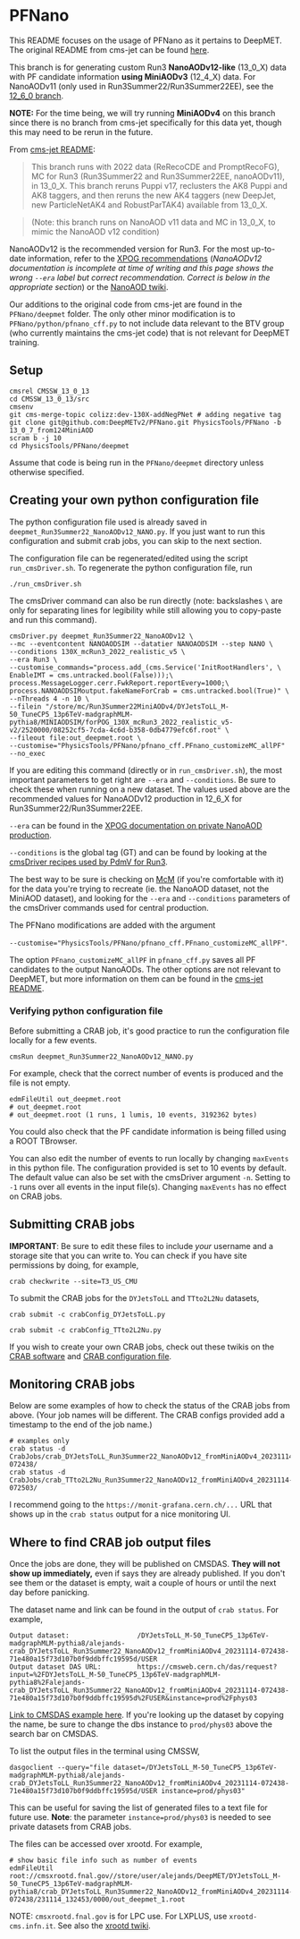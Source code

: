 # PFNano

This README focuses on the usage of PFNano as it pertains to DeepMET. The original README from cms-jet can be found [here](https://github.com/cms-jet/PFNano/tree/13_0_7_from124MiniAOD#readme).

This branch is for generating custom Run3 **NanoAODv12-like** (13_0_X) data with PF candidate information **using MiniAODv3** (12_4_X) data. For NanoAODv11 (only used in Run3Summer22/Run3Summer22EE), see the [12_6_0 branch](https://github.com/DeepMETv2/PFNano/tree/12_6_0).

**NOTE:** For the time being, we will try running **MiniAODv4** on this branch since there is no branch from cms-jet specifically for this data yet, though this may need to be rerun in the future.

From [cms-jet README](https://github.com/cms-jet/PFNano/tree/13_0_7_from124MiniAOD#readme):

> This branch runs with 2022 data (ReRecoCDE and PromptRecoFG), MC for Run3 (Run3Summer22 and Run3Summer22EE, nanoAODv11), in 13_0_X. This branch reruns Puppi v17, reclusters the AK8 Puppi and AK8 taggers, and then reruns the new AK4 taggers (new DeepJet, new ParticleNetAK4 and RobustParTAK4) available from 13_0_X.

> (Note: this branch runs on NanoAOD v11 data and MC in 13_0_X, to mimic the NanoAOD v12 condition)

NanoAODv12 is the recommended version for Run3. For the most up-to-date information, refer to the [XPOG recommendations](https://gitlab.cern.ch/cms-nanoAOD/nanoaod-doc) (*NanoAODv12 documentation is incomplete at time of writing and this page shows the wrong `--era` label but correct recommendation. Correct is below in the appropriate section*) or the [NanoAOD twiki](https://twiki.cern.ch/twiki/bin/view/CMSPublic/WorkBookNanoAOD).

Our additions to the original code from cms-jet are found in the `PFNano/deepmet` folder. The only other minor modification is to `PFNano/python/pfnano_cff.py` to not include data relevant to the BTV group (who currently maintains the cms-jet code) that is not relevant for DeepMET training.

## Setup

```
cmsrel CMSSW_13_0_13
cd CMSSW_13_0_13/src
cmsenv
git cms-merge-topic colizz:dev-130X-addNegPNet # adding negative tag
git clone git@github.com:DeepMETv2/PFNano.git PhysicsTools/PFNano -b 13_0_7_from124MiniAOD
scram b -j 10
cd PhysicsTools/PFNano/deepmet
```

Assume that code is being run in the `PFNano/deepmet` directory unless otherwise specified.

## Creating your own python configuration file

The python configuration file used is already saved in `deepmet_Run3Summer22_NanoAODv12_NANO.py`. If you just want to run this configuration and submit crab jobs, you can skip to the next section.

The configuration file can be regenerated/edited using the script `run_cmsDriver.sh`. To regenerate the python configuration file, run

```
./run_cmsDriver.sh
```

The cmsDriver command can also be run directly (note: backslashes `\` are only for separating lines for legibility while still allowing you to copy-paste and run this command).

```
cmsDriver.py deepmet_Run3Summer22_NanoAODv12 \
--mc --eventcontent NANOAODSIM --datatier NANOAODSIM --step NANO \
--conditions 130X_mcRun3_2022_realistic_v5 \
--era Run3 \
--customise_commands="process.add_(cms.Service('InitRootHandlers', \
EnableIMT = cms.untracked.bool(False)));\
process.MessageLogger.cerr.FwkReport.reportEvery=1000;\
process.NANOAODSIMoutput.fakeNameForCrab = cms.untracked.bool(True)" \
--nThreads 4 -n 10 \
--filein "/store/mc/Run3Summer22MiniAODv4/DYJetsToLL_M-50_TuneCP5_13p6TeV-madgraphMLM-pythia8/MINIAODSIM/forPOG_130X_mcRun3_2022_realistic_v5-v2/2520000/08252cf5-7cda-4c6d-b358-0db4779efc6f.root" \
--fileout file:out_deepmet.root \
--customise="PhysicsTools/PFNano/pfnano_cff.PFnano_customizeMC_allPF"  --no_exec
```

If you are editing this command (directly or in `run_cmsDriver.sh`), the most important parameters to get right are `--era` and `--conditions`. Be sure to check these when running on a new dataset. The values used above are the recommended values for NanoAODv12 production in 12_6_X for Run3Summer22/Run3Summer22EE.

`--era` can be found in the [XPOG documentation on private NanoAOD production](https://gitlab.cern.ch/cms-nanoAOD/nanoaod-doc/-/wikis/Instructions/Private-production#production-with-latest-developments-from-the-integration-branch).

`--conditions` is the global tag (GT) and can be found by looking at the [cmsDriver recipes used by PdmV for Run3](https://twiki.cern.ch/twiki/bin/view/CMS/PdmVRun3Analysis#Recipes_for_Run3Summer22_and_Run).

The best way to be sure is checking on [McM](https://cms-pdmv-prod.web.cern.ch/mcm/) (if you're comfortable with it) for the data you're trying to recreate (ie. the NanoAOD dataset, not the MiniAOD dataset), and looking for the `--era` and `--conditions` parameters of the cmsDriver commands used for central production.

The PFNano modifications are added with the argument

`--customise="PhysicsTools/PFNano/pfnano_cff.PFnano_customizeMC_allPF"`.

The option `PFnano_customizeMC_allPF` in `pfnano_cff.py` saves all PF candidates to the output NanoAODs. The other options are not relevant to DeepMET, but more information on them can be found in the [cms-jet README](https://github.com/cms-jet/PFNano/tree/13_0_7_from124MiniAOD#local-usage).

### Verifying python configuration file

Before submitting a CRAB job, it's good practice to run the configuration file locally for a few events.

```
cmsRun deepmet_Run3Summer22_NanoAODv12_NANO.py
```

For example, check that the correct number of events is produced and the file is not empty.

```
edmFileUtil out_deepmet.root
# out_deepmet.root
# out_deepmet.root (1 runs, 1 lumis, 10 events, 3192362 bytes)
```

You could also check that the PF candidate information is being filled using a ROOT TBrowser.

You can also edit the number of events to run locally by changing `maxEvents` in this python file. The configuration provided is set to 10 events by default. The default value can also be set with the cmsDriver argument `-n`. Setting to `-1` runs over all events in the input file(s). Changing `maxEvents` has no effect on CRAB jobs.

## Submitting CRAB jobs

**IMPORTANT**: Be sure to edit these files to include _your_ username and a storage site that you can write to. You can check if you have site permissions by doing, for example,

```
crab checkwrite --site=T3_US_CMU
```

To submit the CRAB jobs for the `DYJetsToLL` and `TTto2L2Nu` datasets,

```
crab submit -c crabConfig_DYJetsToLL.py
```

```
crab submit -c crabConfig_TTto2L2Nu.py
```

If you wish to create your own CRAB jobs, check out these twikis on the [CRAB software](https://twiki.cern.ch/twiki/bin/view/CMSPublic/SWGuideCrab) and [CRAB configuration file](https://twiki.cern.ch/twiki/bin/view/CMSPublic/CRAB3ConfigurationFile).

## Monitoring CRAB jobs

Below are some examples of how to check the status of the CRAB jobs from above. (Your job names will be different. The CRAB configs provided add a timestamp to the end of the job name.)

```
# examples only
crab status -d CrabJobs/crab_DYJetsToLL_Run3Summer22_NanoAODv12_fromMiniAODv4_20231114-072438/
crab status -d CrabJobs/crab_TTto2L2Nu_Run3Summer22_NanoAODv12_fromMiniAODv4_20231114-072503/
```

I recommend going to the `https://monit-grafana.cern.ch/...` URL that shows up in the `crab status` output for a nice monitoring UI.

## Where to find CRAB job output files

Once the jobs are done, they will be published on CMSDAS. **They will not show up immediately,** even if says they are already published. If you don't see them or the dataset is empty, wait a couple of hours or until the next day before panicking.

The dataset name and link can be found in the output of `crab status`. For example,

```
Output dataset:                 /DYJetsToLL_M-50_TuneCP5_13p6TeV-madgraphMLM-pythia8/alejands-crab_DYJetsToLL_Run3Summer22_NanoAODv12_fromMiniAODv4_20231114-072438-71e480a15f73d107b0f9ddbffc19595d/USER
Output dataset DAS URL:         https://cmsweb.cern.ch/das/request?input=%2FDYJetsToLL_M-50_TuneCP5_13p6TeV-madgraphMLM-pythia8%2Falejands-crab_DYJetsToLL_Run3Summer22_NanoAODv12_fromMiniAODv4_20231114-072438-71e480a15f73d107b0f9ddbffc19595d%2FUSER&instance=prod%2Fphys03
```

[Link to CMSDAS example here](https://cmsweb.cern.ch/das/request?instance=prod/phys03&input=/DYJetsToLL_M-50_TuneCP5_13p6TeV-madgraphMLM-pythia8/alejands-crab_DYJetsToLL_Run3Summer22_NanoAODv12_fromMiniAODv4_20231114-072438-71e480a15f73d107b0f9ddbffc19595d/USER). If you're looking up the dataset by copying the name, be sure to change the dbs instance to `prod/phys03` above the search bar on CMSDAS.

To list the output files in the terminal using CMSSW,

```
dasgoclient --query="file dataset=/DYJetsToLL_M-50_TuneCP5_13p6TeV-madgraphMLM-pythia8/alejands-crab_DYJetsToLL_Run3Summer22_NanoAODv12_fromMiniAODv4_20231114-072438-71e480a15f73d107b0f9ddbffc19595d/USER instance=prod/phys03"
```

This can be useful for saving the list of generated files to a text file for future use. **Note**: the parameter `instance=prod/phys03` is needed to see private datasets from CRAB jobs.

 The files can be accessed over xrootd. For example,

```
# show basic file info such as number of events
edmFileUtil root://cmsxrootd.fnal.gov//store/user/alejands/DeepMET/DYJetsToLL_M-50_TuneCP5_13p6TeV-madgraphMLM-pythia8/crab_DYJetsToLL_Run3Summer22_NanoAODv12_fromMiniAODv4_20231114-072438/231114_132453/0000/out_deepmet_1.root
```

NOTE: `cmsxrootd.fnal.gov` is for LPC use. For LXPLUS, use `xrootd-cms.infn.it`. See also the [xrootd twiki](https://twiki.cern.ch/twiki/bin/view/CMSPublic/WorkBookXrootdService).

